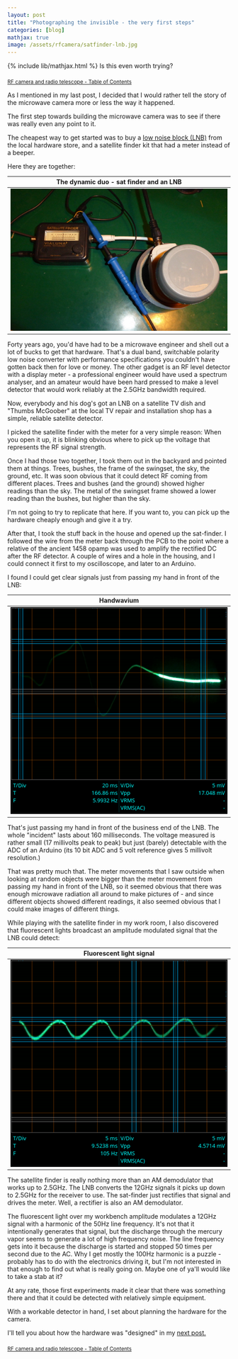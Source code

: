 ```yaml
---
layout: post
title: "Photographing the invisible - the very first steps"
categories: [blog]
mathjax: true
image: /assets/rfcamera/satfinder-lnb.jpg
---
```

{% include lib/mathjax.html %}
Is this even worth trying?

<sub>[RF camera and radio telescope - Table of Contents](3-rfcamera-toc)</sub>

As I mentioned in my last post, I decided that I would rather tell the story of the microwave camera more or less the way it happened.

The first step towards building the microwave camera was to see if there was really even any point to it.

The cheapest way to get started was to buy a [low noise block (LNB)](https://en.wikipedia.org/wiki/Low-noise_block_downconverter) from the local hardware store, and a satellite finder kit that had a meter instead of a beeper.

Here they are together:

|The dynamic duo - sat finder and an LNB|
|---------------------------------------|
|![sat finder and lnb](/assets/rfcamera/satfinder-lnb.jpg)|

Forty years ago, you'd have had to be a microwave engineer and shell out a lot of bucks to get that hardware.  That's a dual band, switchable polarity low noise converter with performance specifications you couldn't have gotten back then for love or money.  The other gadget is an RF level detector with a display meter - a professional engineer would have used a spectrum analyser, and an amateur would have been hard pressed to make a level detector that would work reliably at the 2.5GHz bandwidth required.

Now, everybody and his dog's got an LNB on a satellite TV dish and "Thumbs McGoober" at the local TV repair and installation shop has a simple, reliable satellite detector.

I picked the satellite finder with the meter for a very simple reason:  When you open it up, it is blinking obvious where to pick up the voltage that represents the RF signal strength.

Once I had those two together, I took them out in the backyard and pointed them at things.  Trees, bushes, the frame of the swingset, the sky, the ground, etc.  It was soon obvious that it could detect RF coming from different places.  Trees and bushes (and the ground) showed higher readings than the sky.  The metal of the swingset frame showed a lower reading than the bushes, but higher than the sky.

I'm not going to try to replicate that here.  If you want to, you can pick up the hardware cheaply enough and give it a try.

After that, I took the stuff back in the house and opened up the sat-finder.  I followed the wire from the meter back through the PCB to the point where a relative of the ancient 1458 opamp was used to amplify the rectified DC after the RF detector.  A couple of wires and a hole in the housing, and I could connect it first to my oscilloscope, and later to an Arduino.

I found I could get clear signals just from passing my hand in front of the LNB:

|Handwavium|
|----------|
|![handwavium](/assets/rfcamera/hand-satfinder.png)|

That's just passing my hand in front of the business end of the LNB.  The whole "incident" lasts about 160 milliseconds.  The voltage measured is rather small (17 millivolts peak to peak) but just (barely) detectable with the ADC of an Arduino (its 10 bit ADC and 5 volt reference gives 5 millivolt resolution.)

That was pretty much that.  The meter movements that I saw outside when looking at random objects were bigger than the meter movement from passing my hand in front of the LNB, so it seemed obvious that there was enough microwave radiation all around to make pictures of - and since different objects showed different readings, it also seemed obvious that I could make images of different things.

While playing with the satellite finder in my work room, I also discovered that fluorescent lights broadcast an amplitude modulated signal that the LNB could detect:

|Fluorescent light signal|
|------------------------|
|![Fluorescent light signal](/assets/rfcamera/fluorescentlight-100hz.png)|

The satellite finder is really nothing more than an AM demodulator that works up to 2.5GHz.  The LNB converts the 12GHz signals it picks up down to 2.5GHz for the receiver to use.  The sat-finder just rectifies that signal and drives the meter.  Well, a rectifier is also an AM demodulator.

The fluorescent light over my workbench amplitude modulates a 12GHz signal with a harmonic of the 50Hz line frequency.  It's not that it intentionally generates that signal, but the discharge through the mercury vapor seems to generate a lot of high frequency noise.  The line frequency gets into it because the discharge is started and stopped 50 times per second due to the AC.  Why I get mostly the 100Hz harmonic is a puzzle - probably has to do with the electronics driving it, but I'm not interested in that enough to find out what is really going on.  Maybe one of ya'll would like to take a stab at it?

At any rate, those first experiments made it clear that there was something there and that it could be detected with relatively simple equipment.

With a workable detector in hand, I set about planning the hardware for the camera.

I'll tell you about how the hardware was "designed" in my [next post.](rfcamera3)

<sub>[RF camera and radio telescope - Table of Contents](3-rfcamera-toc)</sub>
